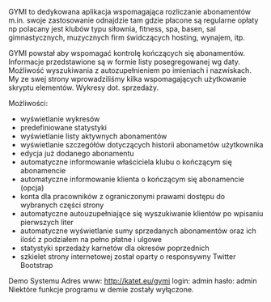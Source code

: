 GYMI to dedykowana aplikacja wspomagająca rozliczanie abonamentów m.in. swoje zastosowanie odnajdzie tam gdzie płacone są regularne opłaty np polacany jest klubów typu siłownia, fitness, spa, basen, sal gimnastycznych, muzycznych firm świdczących hosting, wynajem, itp.

GYMI powstał aby wspomagać kontrolę kończących się abonamentów. Informacje przedstawione są w formie listy posegregowanej wg daty. Możliwość wyszukiwania z autozupełnieniem po imieniach i nazwiskach. My ze swej strony wprowadziliśmy kilka wspomagających użytkowanie skryptu elementów. Wykresy dot. sprzedaży.

Możliwości:
- wyświetlanie wykresów
- predefiniowane statystyki
- wyświetlanie listy aktywnych abonamentów
- wyświetlanie szczegółów dotyczących historii abonametów użytkownika
- edycja już dodanego abonamentu
- automatyczne informowanie właściciela klubu o kończącym się abonamencie
- automatyczne informowanie klienta o kończącym się abonamencie (opcja)
- konta dla pracowników z ograniczonymi prawami dostępu do wybranych części strony
- automatyczne autouzupełniające się wyszukiwanie klientów po wpisaniu pierwszych liter
- automatyczne wyświetlanie sumy sprzedanych abonamentów oraz ich ilość z podziałem na pełno płatne i ulgowe
- statystyki sprzedaży karnetów dla okresów poprzednich
- szkielet strony internetowej został oparty o responsywny Twitter Bootstrap

Demo Systemu
Adres www: http://katet.eu/gymi
login: admin
hasło: admin
Niektóre funkcje programu w demie zostały wyłączone.
